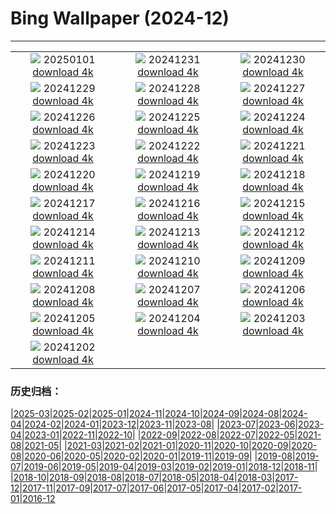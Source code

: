 # Bing Wallpaper (2024-12)
**************
| | | |
| :----: | :----: | :----: |
| ![](https://www.bing.com/th?id=OHR.RioNewYear_EN-US7216341802_1920x1080.jpg) 20250101 [download 4k](https://www.bing.com/th?id=OHR.RioNewYear_EN-US7216341802_UHD.jpg) | ![](https://www.bing.com/th?id=OHR.MountFieldNP_EN-US6905459745_1920x1080.jpg) 20241231 [download 4k](https://www.bing.com/th?id=OHR.MountFieldNP_EN-US6905459745_UHD.jpg) | ![](https://www.bing.com/th?id=OHR.BorobudurBells_EN-US6354350828_1920x1080.jpg) 20241230 [download 4k](https://www.bing.com/th?id=OHR.BorobudurBells_EN-US6354350828_UHD.jpg) |
| ![](https://www.bing.com/th?id=OHR.CoralTurtle_EN-US6100263163_1920x1080.jpg) 20241229 [download 4k](https://www.bing.com/th?id=OHR.CoralTurtle_EN-US6100263163_UHD.jpg) | ![](https://www.bing.com/th?id=OHR.LakeBledSnow_EN-US5836531079_1920x1080.jpg) 20241228 [download 4k](https://www.bing.com/th?id=OHR.LakeBledSnow_EN-US5836531079_UHD.jpg) | ![](https://www.bing.com/th?id=OHR.MouseholeXmas_EN-US1272999190_1920x1080.jpg) 20241227 [download 4k](https://www.bing.com/th?id=OHR.MouseholeXmas_EN-US1272999190_UHD.jpg) |
| ![](https://www.bing.com/th?id=OHR.ReindeerTrio_EN-US1000272747_1920x1080.jpg) 20241226 [download 4k](https://www.bing.com/th?id=OHR.ReindeerTrio_EN-US1000272747_UHD.jpg) | ![](https://www.bing.com/th?id=OHR.SantaSnowglobe_EN-US0704281966_1920x1080.jpg) 20241225 [download 4k](https://www.bing.com/th?id=OHR.SantaSnowglobe_EN-US0704281966_UHD.jpg) | ![](https://www.bing.com/th?id=OHR.FestivusCranes_EN-US0396321898_1920x1080.jpg) 20241224 [download 4k](https://www.bing.com/th?id=OHR.FestivusCranes_EN-US0396321898_UHD.jpg) |
| ![](https://www.bing.com/th?id=OHR.CrystalPier_EN-US0086755810_1920x1080.jpg) 20241223 [download 4k](https://www.bing.com/th?id=OHR.CrystalPier_EN-US0086755810_UHD.jpg) | ![](https://www.bing.com/th?id=OHR.BavarianWinter_EN-US9813996975_1920x1080.jpg) 20241222 [download 4k](https://www.bing.com/th?id=OHR.BavarianWinter_EN-US9813996975_UHD.jpg) | ![](https://www.bing.com/th?id=OHR.SantaClausVillage_EN-US9527661842_1920x1080.jpg) 20241221 [download 4k](https://www.bing.com/th?id=OHR.SantaClausVillage_EN-US9527661842_UHD.jpg) |
| ![](https://www.bing.com/th?id=OHR.SibiuRomania_EN-US9223739756_1920x1080.jpg) 20241220 [download 4k](https://www.bing.com/th?id=OHR.SibiuRomania_EN-US9223739756_UHD.jpg) | ![](https://www.bing.com/th?id=OHR.NutcrackerBallet_EN-US8927830113_1920x1080.jpg) 20241219 [download 4k](https://www.bing.com/th?id=OHR.NutcrackerBallet_EN-US8927830113_UHD.jpg) | ![](https://www.bing.com/th?id=OHR.ReinefjordenNorway_EN-US8636083241_1920x1080.jpg) 20241218 [download 4k](https://www.bing.com/th?id=OHR.ReinefjordenNorway_EN-US8636083241_UHD.jpg) |
| ![](https://www.bing.com/th?id=OHR.SalzburgSnow_EN-US8262729220_1920x1080.jpg) 20241217 [download 4k](https://www.bing.com/th?id=OHR.SalzburgSnow_EN-US8262729220_UHD.jpg) | ![](https://www.bing.com/th?id=OHR.MisurinaLake_EN-US7921587884_1920x1080.jpg) 20241216 [download 4k](https://www.bing.com/th?id=OHR.MisurinaLake_EN-US7921587884_UHD.jpg) | ![](https://www.bing.com/th?id=OHR.NorthernHawkOwl_EN-US7592435350_1920x1080.jpg) 20241215 [download 4k](https://www.bing.com/th?id=OHR.NorthernHawkOwl_EN-US7592435350_UHD.jpg) |
| ![](https://www.bing.com/th?id=OHR.ChristmasBudapest_EN-US0865695821_1920x1080.jpg) 20241214 [download 4k](https://www.bing.com/th?id=OHR.ChristmasBudapest_EN-US0865695821_UHD.jpg) | ![](https://www.bing.com/th?id=OHR.WildPoinsettia_EN-US8728271702_1920x1080.jpg) 20241213 [download 4k](https://www.bing.com/th?id=OHR.WildPoinsettia_EN-US8728271702_UHD.jpg) | ![](https://www.bing.com/th?id=OHR.DolomitesSky_EN-US8624061239_1920x1080.jpg) 20241212 [download 4k](https://www.bing.com/th?id=OHR.DolomitesSky_EN-US8624061239_UHD.jpg) |
| ![](https://www.bing.com/th?id=OHR.CornwallSnow_EN-US8476437458_1920x1080.jpg) 20241211 [download 4k](https://www.bing.com/th?id=OHR.CornwallSnow_EN-US8476437458_UHD.jpg) | ![](https://www.bing.com/th?id=OHR.GuanacosChile_EN-US8209106662_1920x1080.jpg) 20241210 [download 4k](https://www.bing.com/th?id=OHR.GuanacosChile_EN-US8209106662_UHD.jpg) | ![](https://www.bing.com/th?id=OHR.ReopeningNotreDame_EN-US8084146311_1920x1080.jpg) 20241209 [download 4k](https://www.bing.com/th?id=OHR.ReopeningNotreDame_EN-US8084146311_UHD.jpg) |
| ![](https://www.bing.com/th?id=OHR.NewHavenBridge_EN-US7922266620_1920x1080.jpg) 20241208 [download 4k](https://www.bing.com/th?id=OHR.NewHavenBridge_EN-US7922266620_UHD.jpg) | ![](https://www.bing.com/th?id=OHR.HelsinkiDusk_EN-US7738977648_1920x1080.jpg) 20241207 [download 4k](https://www.bing.com/th?id=OHR.HelsinkiDusk_EN-US7738977648_UHD.jpg) | ![](https://www.bing.com/th?id=OHR.MonoTufa_EN-US7607210506_1920x1080.jpg) 20241206 [download 4k](https://www.bing.com/th?id=OHR.MonoTufa_EN-US7607210506_UHD.jpg) |
| ![](https://www.bing.com/th?id=OHR.RhinosKenya_EN-US7514650014_1920x1080.jpg) 20241205 [download 4k](https://www.bing.com/th?id=OHR.RhinosKenya_EN-US7514650014_UHD.jpg) | ![](https://www.bing.com/th?id=OHR.JaipurFort_EN-US7275752190_1920x1080.jpg) 20241204 [download 4k](https://www.bing.com/th?id=OHR.JaipurFort_EN-US7275752190_UHD.jpg) | ![](https://www.bing.com/th?id=OHR.SnowMoose_EN-US6949674639_1920x1080.jpg) 20241203 [download 4k](https://www.bing.com/th?id=OHR.SnowMoose_EN-US6949674639_UHD.jpg) |
| ![](https://www.bing.com/th?id=OHR.IcebergsAntarctica_EN-US6829804691_1920x1080.jpg) 20241202 [download 4k](https://www.bing.com/th?id=OHR.IcebergsAntarctica_EN-US6829804691_UHD.jpg) |  |  |

### 历史归档：

|[2025-03](bing/2025-03/2025-03.md)|[2025-02](bing/2025-02/2025-02.md)|[2025-01](bing/2025-01/2025-01.md)|[2024-11](bing/2024-11/2024-11.md)|[2024-10](bing/2024-10/2024-10.md)|[2024-09](bing/2024-09/2024-09.md)|[2024-08](bing/2024-08/2024-08.md)|[2024-04](bing/2024-04/2024-04.md)|[2024-02](bing/2024-02/2024-02.md)|[2024-01](bing/2024-01/2024-01.md)|[2023-12](bing/2023-12/2023-12.md)|[2023-11](bing/2023-11/2023-11.md)|[2023-08](bing/2023-08/2023-08.md)|
|[2023-07](bing/2023-07/2023-07.md)|[2023-06](bing/2023-06/2023-06.md)|[2023-04](bing/2023-04/2023-04.md)|[2023-01](bing/2023-01/2023-01.md)|[2022-11](bing/2022-11/2022-11.md)|[2022-10](bing/2022-10/2022-10.md)|
|[2022-09](bing/2022-09/2022-09.md)|[2022-08](bing/2022-08/2022-08.md)|[2022-07](bing/2022-07/2022-07.md)|[2022-05](bing/2022-05/2022-05.md)|[2021-08](bing/2021-08/2021-08.md)|[2021-05](bing/2021-05/2021-05.md)|
|[2021-03](bing/2021-03/2021-03.md)|[2021-02](bing/2021-02/2021-02.md)|[2021-01](bing/2021-01/2021-01.md)|[2020-11](bing/2020-11/2020-11.md)|[2020-10](bing/2020-10/2020-10.md)|[2020-09](bing/2020-09/2020-09.md)|[2020-08](bing/2020-08/2020-08.md)|[2020-06](bing/2020-06/2020-06.md)|[2020-05](bing/2020-05/2020-05.md)|[2020-02](bing/2020-02/2020-02.md)|[2020-01](bing/2020-01/2020-01.md)|[2019-11](bing/2019-11/2019-11.md)|[2019-09](bing/2019-09/2019-09.md)|
|[2019-08](bing/2019-08/2019-08.md)|[2019-07](bing/2019-07/2019-07.md)|[2019-06](bing/2019-06/2019-06.md)|[2019-05](bing/2019-05/2019-05.md)|[2019-04](bing/2019-04/2019-04.md)|[2019-03](bing/2019-03/2019-03.md)|[2019-02](bing/2019-02/2019-02.md)|[2019-01](bing/2019-01/2019-01.md)|[2018-12](bing/2018-12/2018-12.md)|[2018-11](bing/2018-11/2018-11.md)|
|[2018-10](bing/2018-10/2018-10.md)|[2018-09](bing/2018-09/2018-09.md)|[2018-08](bing/2018-08/2018-08.md)|[2018-07](bing/2018-07/2018-07.md)|[2018-05](bing/2018-05/2018-05.md)|[2018-04](bing/2018-04/2018-04.md)|[2018-03](bing/2018-03/2018-03.md)|[2017-12](bing/2017-12/2017-12.md)|[2017-11](bing/2017-11/2017-11.md)|[2017-09](bing/2017-09/2017-09.md)|[2017-07](bing/2017-07/2017-07.md)|[2017-06](bing/2017-06/2017-06.md)|[2017-05](bing/2017-05/2017-05.md)|[2017-04](bing/2017-04/2017-04.md)|[2017-02](bing/2017-02/2017-02.md)|[2017-01](bing/2017-01/2017-01.md)|[2016-12](bing/2016-12/2016-12.md)